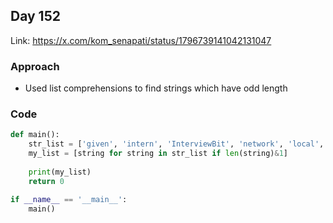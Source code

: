 ## Day 152

Link: https://x.com/kom_senapati/status/1796739141042131047

### Approach

- Used list comprehensions to find strings which have odd length

### Code

```py
def main():
    str_list = ['given', 'intern', 'InterviewBit', 'network', 'local', 'multiple', 'define', 'nodes', 'algorithm', 'allows', 'community', 'phase', 'single']
    my_list = [string for string in str_list if len(string)&1]
    
    print(my_list)
    return 0

if __name__ == '__main__':
    main()
```
